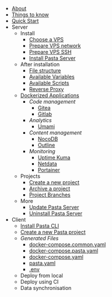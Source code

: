 
* [About](about.md)
* [Things to know](things-to-know.md)
* [Quick Start](quick-start.md)
* Server
  * Install
    * [Choose a VPS](00.server/00.install/00.choose-a-vps)
    * [Prepare VPS network](00.server/00.install/01.prepare-vps-network.md)
    * [Prepare VPS SSH](00.server/00.install/02.prepare-vps-ssh.md)
    * [Install Pasta Server](00.server/00.install/03.install-pasta-server.md)
  * After installation
    * [File structure](00.server/01.after-installation/00.file-structure.md)
    * [Available Variables](00.server/01.after-installation/01.available-variables)
    * [Available Scripts](00.server/01.after-installation/02.available-scripts)
    * [Reverse Proxy](00.server/01.after-installation/03.reverse-proxy.md)
  * [Dockerized Applications](00.server/02.applications/0.index.md)
    * _Code management_
      * [Gitea](00.server/02.applications/00.gitea.md)
      * [Gitlab](00.server/02.applications/01.gitlab.md)
    * _Analytics_
      * [Umami](00.server/02.applications/10.umami.md)
    * _Content management_
      * [NocoDB](00.server/02.applications/20.nocodb.md)
      * [Outline](00.server/02.applications/21.outline.md)
    * _Monitoring_
      * [Uptime Kuma](00.server/02.applications/30.uptime-kuma.md)
      * [Netdata](00.server/02.applications/31.netdata.md)
      * [Portainer](00.server/02.applications/32.portainer.md)
  * Projects
    * [Create a new project](00.server/03.projects/00.create-new-project)
    * [Archive a project](00.server/03.projects/01.archive-a-project.md)
    * [Project Branches](00.server/03.projects/02.project-branches.md)
  * More
    * [Update Pasta Server](00.server/04.more/00.update.md)
    * [Uninstall Pasta Server](00.server/04.more/01.uninstall.md)
* Client
  * [Install Pasta CLI](01.client/00.install-pasta-cli.md)
  * [Create a new Pasta project](01.client/01.create-new-project.md)
  * _Generated Files_
    * [docker-compose.common.yaml](01.client/10.docker-compose.common.yaml.md)
    * [docker-compose.pasta.yaml](01.client/11.docker-compose.pasta.yaml.md)
    * [docker-compose.yaml](01.client/12.docker-compose.yaml.md)
    * [pasta.yaml](01.client/13.pasta.yaml.md)
    * [.env](01.client/14.dot-env.md)
  * Deploy from local
  * Deploy using CI
  * Data synchronisation

[//]: # (* Types of Pasta Structures)

[//]: # (  * Pasta Yolo)

[//]: # (  * Pasta Gitea)

[//]: # (  * Pasta Gitea)

[//]: # (  * Pasta Github)